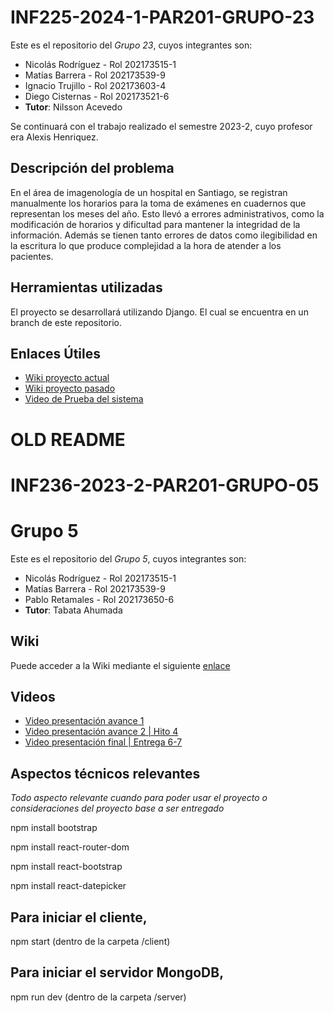 # INF225-2024-1-PAR201-GRUPO-23 

Este es el repositorio del *Grupo 23*, cuyos integrantes son:

* Nicolás Rodríguez - Rol 202173515-1
* Matías Barrera    - Rol 202173539-9
* Ignacio Trujillo  - Rol 202173603-4
* Diego Cisternas   - Rol 202173521-6
* **Tutor**: Nilsson Acevedo

Se continuará con el trabajo realizado el semestre 2023-2, cuyo profesor era Alexis Henriquez.
## Descripción del problema
En el área de imagenología de un hospital en Santiago, se registran manualmente los horarios para la toma de exámenes en cuadernos que representan los meses del año. Esto llevó a errores administrativos, como la modificación de horarios y dificultad para mantener la integridad de la información. Además se tienen tanto errores de datos como ilegibilidad en la escritura lo que produce complejidad a la hora de atender a los pacientes.

## Herramientas utilizadas
El proyecto se desarrollará utilizando Django. El cual se encuentra en un branch de este repositorio.
## Enlaces Útiles
* [Wiki proyecto actual](https://github.com/Nick4508/INF225-2024-1-PAR201-GRUPO-23/wiki)
* [Wiki proyecto pasado](https://github.com/Tabby2109/INF236-2023-2-PAR201-GRUPO-05/wiki)
* [Video de Prueba del sistema](https://www.youtube.com/watch?v=b2K1xhRbLbc)

# OLD README
# INF236-2023-2-PAR201-GRUPO-05

# Grupo 5

Este es el repositorio del *Grupo 5*, cuyos integrantes son:

* Nicolás Rodríguez - Rol 202173515-1
* Matías Barrera    - Rol 202173539-9
* Pablo Retamales   - Rol 202173650-6
* **Tutor**: Tabata Ahumada 

## Wiki

Puede acceder a la Wiki mediante el siguiente [enlace](https://github.com/Tabby2109/INF236-2023-2-PAR201-GRUPO-05/wiki)

## Videos

* [Video presentación avance 1](https://youtu.be/U0Rg02t8MhA?si=C18Q8Bhvn1SAbOZo)
* [Video presentación avance 2 | Hito 4](https://www.youtube.com/watch?v=3xR_MnlSIsQ)
* [Video presentación final | Entrega 6-7 ](https://www.youtube.com/watch?v=b2K1xhRbLbc)

## Aspectos técnicos relevantes

_Todo aspecto relevante cuando para poder usar el proyecto o consideraciones del proyecto base a ser entregado_

npm install bootstrap 

npm install react-router-dom

npm install react-bootstrap

npm install react-datepicker

## Para iniciar el cliente,

  npm start (dentro de la carpeta /client)
## Para iniciar el servidor MongoDB,

  npm run dev (dentro de la carpeta /server)
